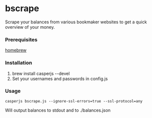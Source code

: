bscrape
==========================

Scrape your balances from various bookmaker websites to get 
a quick overview of your money.


### Prerequisites

[homebrew](http://brew.sh/)

### Installation

1. brew install casperjs --devel
2. Set your usernames and passwords in config.js

### Usage

```
casperjs bscrape.js --ignore-ssl-errors=true --ssl-protocol=any
```

Will output balances to stdout and to ./balances.json
